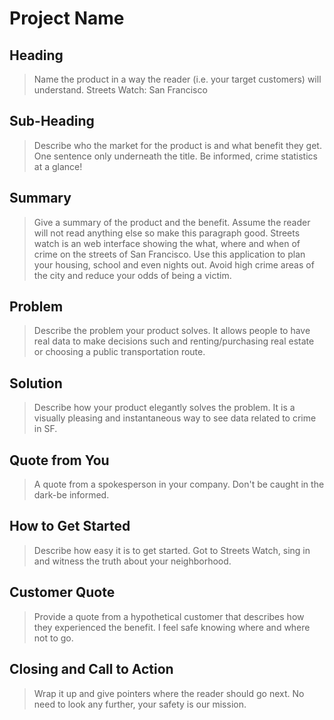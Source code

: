 # Project Name #

<!--
> This material was originally posted [here](http://www.quora.com/What-is-Amazons-approach-to-product-development-and-product-management). It is reproduced here for posterities sake.

There is an approach called "working backwards" that is widely used at Amazon. They work backwards from the customer, rather than starting with an idea for a product and trying to bolt customers onto it. While working backwards can be applied to any specific product decision, using this approach is especially important when developing new products or features.

For new initiatives a product manager typically starts by writing an internal press release announcing the finished product. The target audience for the press release is the new/updated product's customers, which can be retail customers or internal users of a tool or technology. Internal press releases are centered around the customer problem, how current solutions (internal or external) fail, and how the new product will blow away existing solutions.

If the benefits listed don't sound very interesting or exciting to customers, then perhaps they're not (and shouldn't be built). Instead, the product manager should keep iterating on the press release until they've come up with benefits that actually sound like benefits. Iterating on a press release is a lot less expensive than iterating on the product itself (and quicker!).

If the press release is more than a page and a half, it is probably too long. Keep it simple. 3-4 sentences for most paragraphs. Cut out the fat. Don't make it into a spec. You can accompany the press release with a FAQ that answers all of the other business or execution questions so the press release can stay focused on what the customer gets. My rule of thumb is that if the press release is hard to write, then the product is probably going to suck. Keep working at it until the outline for each paragraph flows.

Oh, and I also like to write press-releases in what I call "Oprah-speak" for mainstream consumer products. Imagine you're sitting on Oprah's couch and have just explained the product to her, and then you listen as she explains it to her audience. That's "Oprah-speak", not "Geek-speak".

Once the project moves into development, the press release can be used as a touchstone; a guiding light. The product team can ask themselves, "Are we building what is in the press release?" If they find they're spending time building things that aren't in the press release (overbuilding), they need to ask themselves why. This keeps product development focused on achieving the customer benefits and not building extraneous stuff that takes longer to build, takes resources to maintain, and doesn't provide real customer benefit (at least not enough to warrant inclusion in the press release).
 -->

## Heading ##
  > Name the product in a way the reader (i.e. your target customers) will understand.
  Streets Watch: San Francisco

## Sub-Heading ##
  > Describe who the market for the product is and what benefit they get. One sentence only underneath the title.
  Be informed, crime statistics at a glance!

## Summary ##
  > Give a summary of the product and the benefit. Assume the reader will not read anything else so make this paragraph good.
  Streets watch is an web interface showing the what, where and when of crime on the streets of San Francisco. Use this application to plan your housing, school and even nights out. Avoid high crime areas of the city and reduce your odds of being a victim.


## Problem ##
  > Describe the problem your product solves.
  It allows people to have real data to make decisions such and renting/purchasing real estate or choosing a public transportation route.

## Solution ##
  > Describe how your product elegantly solves the problem.
  It is a visually pleasing and instantaneous way to see data related to crime in SF.

## Quote from You ##
  > A quote from a spokesperson in your company.
  Don't be caught in the dark-be informed.

## How to Get Started ##
  > Describe how easy it is to get started.
  Got to Streets Watch, sing in and witness the truth about your neighborhood.

## Customer Quote ##
  > Provide a quote from a hypothetical customer that describes how they experienced the benefit.
  I feel safe knowing where and where not to go.

## Closing and Call to Action ##
  > Wrap it up and give pointers where the reader should go next.
  No need to look any further, your safety is our mission.

